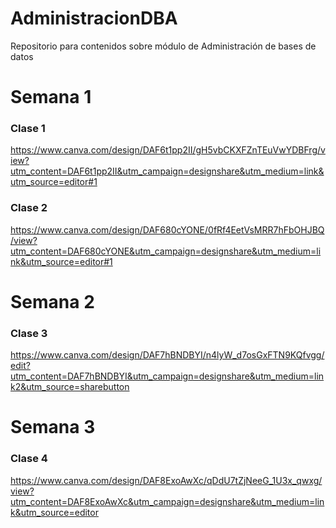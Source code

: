 # AdministracionDBA
Repositorio para contenidos sobre módulo de Administración de bases de datos

# Semana 1

### Clase 1
https://www.canva.com/design/DAF6t1pp2II/gH5vbCKXFZnTEuVwYDBFrg/view?utm_content=DAF6t1pp2II&utm_campaign=designshare&utm_medium=link&utm_source=editor#1

### Clase 2
https://www.canva.com/design/DAF680cYONE/0fRf4EetVsMRR7hFbOHJBQ/view?utm_content=DAF680cYONE&utm_campaign=designshare&utm_medium=link&utm_source=editor#1

# Semana 2

### Clase 3 
https://www.canva.com/design/DAF7hBNDBYI/n4lyW_d7osGxFTN9KQfvgg/edit?utm_content=DAF7hBNDBYI&utm_campaign=designshare&utm_medium=link2&utm_source=sharebutton

# Semana 3 

### Clase 4
https://www.canva.com/design/DAF8ExoAwXc/qDdU7tZjNeeG_1U3x_qwxg/view?utm_content=DAF8ExoAwXc&utm_campaign=designshare&utm_medium=link&utm_source=editor
